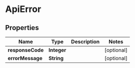 

# ApiError

## Properties

Name | Type | Description | Notes
------------ | ------------- | ------------- | -------------
**responseCode** | **Integer** |  |  [optional]
**errorMessage** | **String** |  |  [optional]



